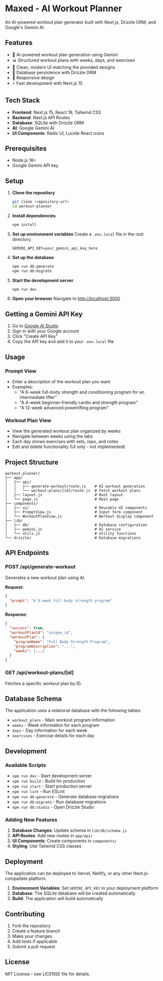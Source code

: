 # Maxed - AI Workout Planner

An AI-powered workout plan generator built with Next.js, Drizzle ORM, and Google's Gemini AI.

## Features

- 🤖 AI-powered workout plan generation using Gemini
- 📊 Structured workout plans with weeks, days, and exercises
- 🎨 Clean, modern UI matching the provided designs
- 💾 Database persistence with Drizzle ORM
- 📱 Responsive design
- ⚡ Fast development with Next.js 15

## Tech Stack

- **Frontend**: Next.js 15, React 19, Tailwind CSS
- **Backend**: Next.js API Routes
- **Database**: SQLite with Drizzle ORM
- **AI**: Google Gemini AI
- **UI Components**: Radix UI, Lucide React icons

## Prerequisites

- Node.js 18+ 
- Google Gemini API key

## Setup

1. **Clone the repository**
   ```bash
   git clone <repository-url>
   cd workout-planner
   ```

2. **Install dependencies**
   ```bash
   npm install
   ```

3. **Set up environment variables**
   Create a `.env.local` file in the root directory:
   ```env
   GEMINI_API_KEY=your_gemini_api_key_here
   ```

4. **Set up the database**
   ```bash
   npm run db:generate
   npm run db:migrate
   ```

5. **Start the development server**
   ```bash
   npm run dev
   ```

6. **Open your browser**
   Navigate to [http://localhost:3000](http://localhost:3000)

## Getting a Gemini API Key

1. Go to [Google AI Studio](https://makersuite.google.com/app/apikey)
2. Sign in with your Google account
3. Click "Create API Key"
4. Copy the API key and add it to your `.env.local` file

## Usage

### Prompt View
- Enter a description of the workout plan you want
- Examples:
  - "A 6-week full-body strength and conditioning program for an intermediate lifter"
  - "A 4-week beginner-friendly cardio and strength program"
  - "A 12-week advanced powerlifting program"

### Workout Plan View
- View the generated workout plan organized by weeks
- Navigate between weeks using the tabs
- Each day shows exercises with sets, reps, and notes
- Edit and delete functionality (UI only - not implemented)

## Project Structure

```
workout-planner/
├── app/
│   ├── api/
│   │   ├── generate-workout/route.js    # AI workout generation
│   │   └── workout-plans/[id]/route.js  # Fetch workout plans
│   ├── layout.js                        # Root layout
│   └── page.js                          # Main page
├── components/
│   ├── ui/                              # Reusable UI components
│   ├── PromptView.js                    # Input form component
│   └── WorkoutPlanView.js               # Workout display component
├── lib/
│   ├── db/                              # Database configuration
│   ├── gemini.js                        # AI service
│   └── utils.js                         # Utility functions
└── drizzle/                             # Database migrations
```

## API Endpoints

### POST /api/generate-workout
Generates a new workout plan using AI.

**Request:**
```json
{
  "prompt": "A 6-week full-body strength program"
}
```

**Response:**
```json
{
  "success": true,
  "workoutPlanId": "unique_id",
  "workoutPlan": {
    "programName": "Full Body Strength Program",
    "programDescription": "...",
    "weeks": [...]
  }
}
```

### GET /api/workout-plans/[id]
Fetches a specific workout plan by ID.

## Database Schema

The application uses a relational database with the following tables:
- `workout_plans` - Main workout program information
- `weeks` - Week information for each program
- `days` - Day information for each week
- `exercises` - Exercise details for each day

## Development

### Available Scripts

- `npm run dev` - Start development server
- `npm run build` - Build for production
- `npm run start` - Start production server
- `npm run lint` - Run ESLint
- `npm run db:generate` - Generate database migrations
- `npm run db:migrate` - Run database migrations
- `npm run db:studio` - Open Drizzle Studio

### Adding New Features

1. **Database Changes**: Update schema in `lib/db/schema.js`
2. **API Routes**: Add new routes in `app/api/`
3. **UI Components**: Create components in `components/`
4. **Styling**: Use Tailwind CSS classes

## Deployment

The application can be deployed to Vercel, Netlify, or any other Next.js-compatible platform.

1. **Environment Variables**: Set `GEMINI_API_KEY` in your deployment platform
2. **Database**: The SQLite database will be created automatically
3. **Build**: The application will build automatically

## Contributing

1. Fork the repository
2. Create a feature branch
3. Make your changes
4. Add tests if applicable
5. Submit a pull request

## License

MIT License - see LICENSE file for details.
